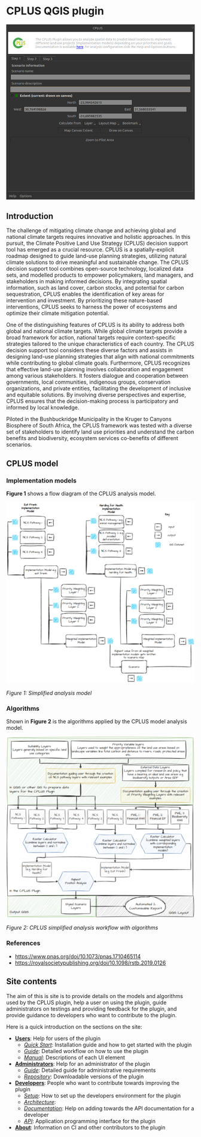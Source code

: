 # CPLUS QGIS plugin

![CPLUS add implementation model](img/home-plugin-screenshot.png)

## Introduction

The challenge of mitigating climate change and achieving global and national climate targets requires innovative and
holistic approaches. In this pursuit, the Climate Positive Land Use Strategy (CPLUS) decision support tool has emerged
as a crucial resource. CPLUS is a spatially-explicit roadmap designed to guide land-use planning strategies, utilizing
natural climate solutions to drive meaningful and sustainable change. The CPLUS decision support tool combines
open-source technology, localized data sets, and modelled products to empower policymakers, land managers,
and stakeholders in making informed decisions. By integrating spatial information, such as land cover, carbon stocks,
and potential for carbon sequestration, CPLUS enables the identification of key areas for intervention and investment.
By prioritizing these nature-based interventions, CPLUS seeks to harness the power of ecosystems and optimize their
climate mitigation potential.

One of the distinguishing features of CPLUS is its ability to address both global and national climate targets.
While global climate targets provide a broad framework for action, national targets require context-specific strategies
tailored to the unique characteristics of each country. The CPLUS decision support tool considers these diverse factors
and assists in designing land-use planning strategies that align with national commitments while contributing to global
climate goals. Furthermore, CPLUS recognizes that effective land-use planning involves collaboration and engagement
among various stakeholders. It fosters dialogue and cooperation between governments, local communities, indigenous
groups, conservation organizations, and private entities, facilitating the development of inclusive and equitable
solutions. By involving diverse perspectives and expertise, CPLUS ensures that the decision-making process is
participatory and informed by local knowledge.

Piloted in the Bushbuckridge Municipality in the Kruger to Canyons Biosphere of South Africa, the CPLUS framework was
tested with a diverse set of stakeholders to identify land use priorities and understand the carbon benefits and
biodiversity, ecosystem services co-benefits of different scenarios.

## CPLUS model

### Implementation models

**Figure 1** shows a flow diagram of the CPLUS analysis model.

![Simplified analysis model](img/simplified_analysis_model.svg)

*Figure 1: Simplified analysis model*

### Algorithms

Shown in **Figure 2** is the algorithms applied by the CPLUS model analysis model.

![Simplified analysis model with algorithms](img/workflow_with_algorithms.svg)

*Figure 2: CPLUS simplified analysis workflow with algorithms*

### References

- https://www.pnas.org/doi/10.1073/pnas.1710465114
- https://royalsocietypublishing.org/doi/10.1098/rstb.2019.0126

## Site contents

The aim of this is site is to provide details on the models and algorithms used by the CPLUS plugin,
help a user on using the plugin, guide administrators on testings and providing feedback for the plugin,
and provide guidance to developers who want to contribute to the plugin.

Here is a quick introduction on the sections on the site:

- **[Users](user/index.md)**: Help for users of the plugin
    * *[Quick Start](user/quickstart/index.md)*: Installation guide and how to get started with the plugin
    * *[Guide](user/guide/index.md)*: Detailed workflow on how to use the plugin
    * *[Manual](user/manual/index.md)*: Descriptions of each UI element
- **[Administrators](administrator/index.md)**: Help for an administrator of the plugin
    * *[Guide](administrator/guide/index.md)*: Detailed guide for administrative requirements
    * *[Repository](administrator/repository/index.md)*: Downloadable versions of the plugin
- **[Developers](developer/index.md)**: People who want to contribute towards improving the plugin
    * *[Setup](developer/setup/index.md)*: How to set up the developers environment for the plugin
    * *[Architecture](developer/architecture/index.md)*:
    * *[Documentation](developer/documentation/index.md)*: Help on adding towards the API documentation for a developer
    * *[API](developer/index.md)*: Application programming interface for the plugin
- **[About](about/ci.md)**: Information on CI and other contributors to the plugin
